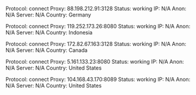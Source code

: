 Protocol: connect
Proxy: 88.198.212.91:3128
Status: working
IP: N/A
Anon: N/A
Server: N/A
Country: Germany

Protocol: connect
Proxy: 119.252.173.26:8080
Status: working
IP: N/A
Anon: N/A
Server: N/A
Country: Indonesia

Protocol: connect
Proxy: 172.82.67.163:3128
Status: working
IP: N/A
Anon: N/A
Server: N/A
Country: Canada

Protocol: connect
Proxy: 5.161.133.23:8080
Status: working
IP: N/A
Anon: N/A
Server: N/A
Country: United States

Protocol: connect
Proxy: 104.168.43.170:8089
Status: working
IP: N/A
Anon: N/A
Server: N/A
Country: United States

